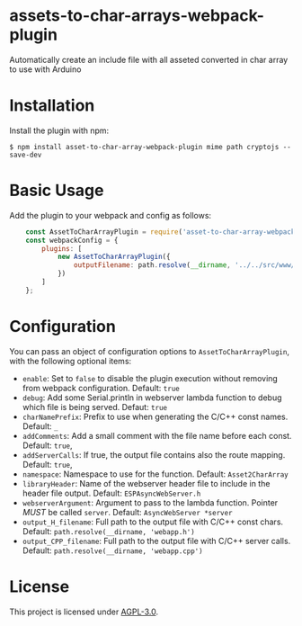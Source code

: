 # assets-to-char-arrays-webpack-plugin
Automatically create an include file with all asseted converted in char array to use with Arduino

Installation
============
Install the plugin with npm:
```shell
$ npm install asset-to-char-array-webpack-plugin mime path cryptojs --save-dev
```

Basic Usage
===========
Add the plugin to your webpack and config as follows:

```javascript
    const AssetToCharArrayPlugin = require('asset-to-char-array-webpack-plugin')
    const webpackConfig = {
        plugins: [
            new AssetToCharArrayPlugin({
                outputFilename: path.resolve(__dirname, '../../src/www/webapp.cpp')
            })
        ]
    };
```

Configuration
=============

You can pass an object of configuration options to `AssetToCharArrayPlugin`, with the following optional items:

 - `enable`: Set to `false` to disable the plugin execution without removing from webpack configuration. Default: `true`
 - `debug`: Add some Serial.println in webserver lambda function to debug which file is being served. Defaut: `true`
 - `charNamePrefix`: Prefix to use when generating the C/C++ const names. Default: `_`
 - `addComments`: Add a small comment with the file name before each const. Default: `true`,
 - `addServerCalls`: If true, the output file contains also the route mapping. Default: `true`,
 - `namespace`: Namespace to use for the function. Default: `Asset2CharArray`
 - `libraryHeader`: Name of the webserver header file to include in the header file output. Default: `ESPAsyncWebServer.h`
 - `webserverArgument`: Argument to pass to the lambda function. Pointer *MUST* be called `server`. Default: `AsyncWebServer *server`
 - `output_H_filename`: Full path to the output file with C/C++ const chars. Default: `path.resolve(__dirname, 'webapp.h')`
 - `output_CPP_filename`: Full path to the output file with C/C++ server calls. Default: `path.resolve(__dirname, 'webapp.cpp')`

# License

This project is licensed under [AGPL-3.0](https://github.com/guestisp/asset-to-char-array-webpack-plugin/blob/main/LICENSE).